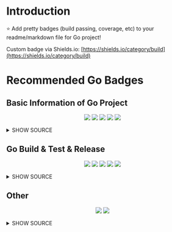 # Introduction

⭐ Add pretty badges (build passing, coverage, etc) to your readme/markdown file for Go project!

Custom badge via Shields.io: [https://shields.io/category/build](https://shields.io/category/build)

# Recommended Go Badges

## Basic Information of Go Project

<p align = "center">
<a title="Go Reference" target="_blank" href="https://pkg.go.dev/github.com/elliotxx/gulu"><img src="https://pkg.go.dev/badge/github.com/elliotxx/gulu.svg"></a>
<a title="Go Report Card" target="_blank" href="https://goreportcard.com/report/github.com/elliotxx/gulu"><img src="https://goreportcard.com/badge/github.com/elliotxx/gulu?style=flat-square"></a>
<a title="License" target="_blank" href="https://github.com/elliotxx/gulu/blob/master/LICENSE"><img src="https://img.shields.io/github/license/elliotxx/gulu"></a>
<a title="Code Size" target="_blank" href="https://github.com/elliotxx/gulu"><img src="https://img.shields.io/github/languages/code-size/elliotxx/gulu.svg?style=flat-square"></a>
<a title="gitmoji" target="_blank" href="https://gitmoji.dev"><img src="https://img.shields.io/badge/gitmoji-%20😜%20😍-FFDD67.svg?style=flat-square"></a>
</p>

<details>
<summary>SHOW SOURCE</summary>

```html
<a title="Go Reference" target="_blank" href="https://pkg.go.dev/github.com/elliotxx/gulu"><img src="https://pkg.go.dev/badge/github.com/elliotxx/gulu.svg"></a>
<a title="Go Report Card" target="_blank" href="https://goreportcard.com/report/github.com/elliotxx/gulu"><img src="https://goreportcard.com/badge/github.com/elliotxx/gulu?style=flat-square"></a>
<a title="License" target="_blank" href="https://github.com/elliotxx/gulu/blob/master/LICENSE"><img src="https://img.shields.io/github/license/elliotxx/gulu"></a>
<a title="Code Size" target="_blank" href="https://github.com/elliotxx/gulu"><img src="https://img.shields.io/github/languages/code-size/elliotxx/gulu.svg?style=flat-square"></a>
<a title="gitmoji" target="_blank" href="https://gitmoji.dev"><img src="https://img.shields.io/badge/gitmoji-%20😜%20😍-FFDD67.svg?style=flat-square"></a>
```

</details>

## Go Build & Test & Release

<p align = "center">
<a title="Coverage Status" target="_blank" href="https://coveralls.io/github/elliotxx/gulu?branch=master"><img src="https://img.shields.io/coveralls/github/elliotxx/gulu/master"></a>
<a title="GitHub release" target="_blank" href="https://github.com/elliotxx/gulu/releases"><img src="https://img.shields.io/github/release/elliotxx/gulu.svg"></a>
<a title="GitHub download" target="_blank" href="https://github.com/elliotxx/gulu/releases"><img src="https://img.shields.io/github/downloads/elliotxx/gulu/total.svg"></a>
<a title="GitHub Action" target="_blank" href="https://github.com/elliotxx/gulu/actions/workflows/code-check.yaml"><img src="https://github.com/elliotxx/gulu/actions/workflows/code-check.yaml/badge.svg"></a>
<a title="Docker" target="_blank" href="https://hub.docker.com/r/elliotxx/mdfmt"><img src="https://img.shields.io/docker/pulls/elliotxx/mdfmt"></a>
</p>

<details>
<summary>SHOW SOURCE</summary>

```html
<a title="Coverage Status" target="_blank" href="https://coveralls.io/github/elliotxx/gulu?branch=master"><img src="https://img.shields.io/coveralls/github/elliotxx/gulu/master"></a>
<a title="GitHub release" target="_blank" href="https://github.com/elliotxx/gulu/releases"><img src="https://img.shields.io/github/release/elliotxx/gulu.svg"></a>
<a title="GitHub download" target="_blank" href="https://github.com/elliotxx/gulu/releases"><img src="https://img.shields.io/github/downloads/elliotxx/gulu/total.svg"></a>
<a title="GitHub Action" target="_blank" href="https://github.com/elliotxx/gulu/actions/workflows/code-check.yaml"><img src="https://github.com/elliotxx/gulu/actions/workflows/code-check.yaml/badge.svg"></a>
<a title="Docker" target="_blank" href="https://hub.docker.com/r/elliotxx/mdfmt"><img src="https://img.shields.io/docker/pulls/elliotxx/mdfmt"></a>
```

</details>

## Other
<p align = "center">
<a title="GitHub Commits" target="_blank" href="https://github.com/elliotxx/gulu/commits/master"><img src="https://img.shields.io/github/commit-activity/m/elliotxx/gulu.svg?style=flat-square"></a>
<a title="Last Commit" target="_blank" href="https://github.com/elliotxx/gulu/commits/master"><img src="https://img.shields.io/github/last-commit/elliotxx/gulu.svg?style=flat-square&color=FF9900"></a>
</p>

<details>
<summary>SHOW SOURCE</summary>

```html
<a title="GitHub Commits" target="_blank" href="https://github.com/elliotxx/gulu/commits/master"><img src="https://img.shields.io/github/commit-activity/m/elliotxx/gulu.svg?style=flat-square"></a>
<a title="Last Commit" target="_blank" href="https://github.com/elliotxx/gulu/commits/master"><img src="https://img.shields.io/github/last-commit/elliotxx/gulu.svg?style=flat-square&color=FF9900"></a>
```
